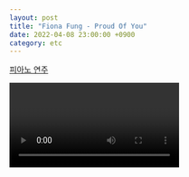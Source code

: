 ```yaml
---
layout: post
title: "Fiona Fung - Proud Of You"
date: 2022-04-08 23:00:00 +0900
category: etc
---
```


[피아노 연주](https://www.youtube.com/watch?v=d7YxS9wFW8Y)

<div class="video-container">
    <video id="player" class="video-js vjs-default-skin vjs-big-play-centered" data-json="/public/json/etc/Fiona Fung - Proud Of You.json"></video>
</div>

```
```